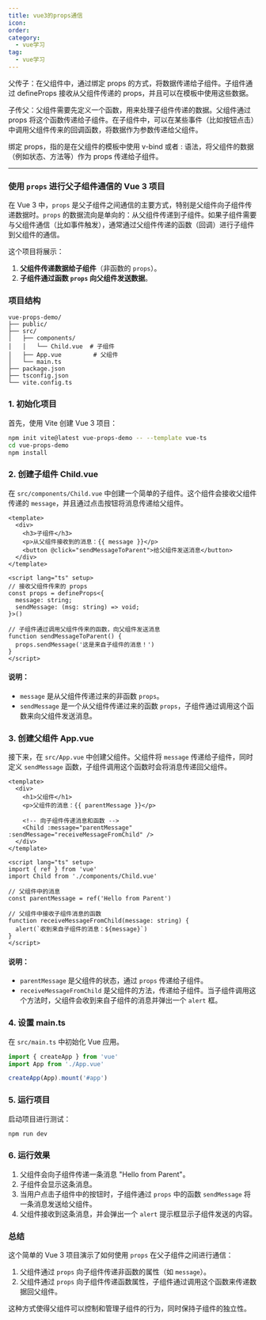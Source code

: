 ```yaml
---
title: vue3的props通信
icon: 
order: 
category:
  - vue学习
tag:
  - vue学习
---
```





父传子：在父组件中，通过绑定 props 的方式，将数据传递给子组件。子组件通过 defineProps 接收从父组件传递的 props，并且可以在模板中使用这些数据。


子传父：父组件需要先定义一个函数，用来处理子组件传递的数据。父组件通过 props 将这个函数传递给子组件。在子组件中，可以在某些事件（比如按钮点击）中调用父组件传来的回调函数，将数据作为参数传递给父组件。

绑定 props，指的是在父组件的模板中使用 v-bind 或者 : 语法，将父组件的数据（例如状态、方法等）作为 props 传递给子组件。



------



### 使用 `props` 进行父子组件通信的 Vue 3 项目

在 Vue 3 中，`props` 是父子组件之间通信的主要方式，特别是父组件向子组件传递数据时。`props` 的数据流向是单向的：从父组件传递到子组件。如果子组件需要与父组件通信（比如事件触发），通常通过父组件传递的函数（回调）进行子组件到父组件的通信。

这个项目将展示：
1. **父组件传递数据给子组件**（非函数的 `props`）。
2. **子组件通过函数 `props` 向父组件发送数据**。

### 项目结构
```
vue-props-demo/
├── public/
├── src/
│   ├── components/
│   │   └── Child.vue  # 子组件
│   ├── App.vue         # 父组件
│   └── main.ts
├── package.json
├── tsconfig.json
└── vite.config.ts
```

### 1. 初始化项目

首先，使用 Vite 创建 Vue 3 项目：

```bash
npm init vite@latest vue-props-demo -- --template vue-ts
cd vue-props-demo
npm install
```

### 2. 创建子组件 Child.vue

在 `src/components/Child.vue` 中创建一个简单的子组件。这个组件会接收父组件传递的 `message`，并且通过点击按钮将消息传递给父组件。

```vue
<template>
  <div>
    <h3>子组件</h3>
    <p>从父组件接收到的消息：{{ message }}</p>
    <button @click="sendMessageToParent">给父组件发送消息</button>
  </div>
</template>

<script lang="ts" setup>
// 接收父组件传来的 props
const props = defineProps<{
  message: string;
  sendMessage: (msg: string) => void;
}>()

// 子组件通过调用父组件传来的函数，向父组件发送消息
function sendMessageToParent() {
  props.sendMessage('这是来自子组件的消息！')
}
</script>
```

#### 说明：
- `message` 是从父组件传递过来的非函数 `props`。
- `sendMessage` 是一个从父组件传递过来的函数 `props`，子组件通过调用这个函数来向父组件发送消息。

### 3. 创建父组件 App.vue

接下来，在 `src/App.vue` 中创建父组件。父组件将 `message` 传递给子组件，同时定义 `sendMessage` 函数，子组件调用这个函数时会将消息传递回父组件。

```vue
<template>
  <div>
    <h1>父组件</h1>
    <p>父组件的消息：{{ parentMessage }}</p>
    
    <!-- 向子组件传递消息和函数 -->
    <Child :message="parentMessage" :sendMessage="receiveMessageFromChild" />
  </div>
</template>

<script lang="ts" setup>
import { ref } from 'vue'
import Child from './components/Child.vue'

// 父组件中的消息
const parentMessage = ref('Hello from Parent')

// 父组件中接收子组件消息的函数
function receiveMessageFromChild(message: string) {
  alert(`收到来自子组件的消息：${message}`)
}
</script>
```

#### 说明：
- `parentMessage` 是父组件的状态，通过 `props` 传递给子组件。
- `receiveMessageFromChild` 是父组件的方法，传递给子组件。当子组件调用这个方法时，父组件会收到来自子组件的消息并弹出一个 `alert` 框。

### 4. 设置 main.ts

在 `src/main.ts` 中初始化 Vue 应用。

```ts
import { createApp } from 'vue'
import App from './App.vue'

createApp(App).mount('#app')
```

### 5. 运行项目

启动项目进行测试：

```bash
npm run dev
```

### 6. 运行效果
1. 父组件会向子组件传递一条消息 "Hello from Parent"。
2. 子组件会显示这条消息。
3. 当用户点击子组件中的按钮时，子组件通过 `props` 中的函数 `sendMessage` 将一条消息发送给父组件。
4. 父组件接收到这条消息，并会弹出一个 `alert` 提示框显示子组件发送的内容。

### 总结

这个简单的 Vue 3 项目演示了如何使用 `props` 在父子组件之间进行通信：
1. 父组件通过 `props` 向子组件传递非函数的属性（如 `message`）。
2. 父组件通过 `props` 向子组件传递函数属性，子组件通过调用这个函数来传递数据回父组件。

这种方式使得父组件可以控制和管理子组件的行为，同时保持子组件的独立性。